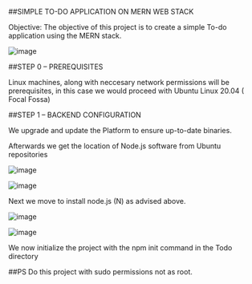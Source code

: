 
##SIMPLE TO-DO APPLICATION ON MERN WEB STACK

Objective: The objective of this project is to create a simple To-do application using the MERN stack.

![image](https://user-images.githubusercontent.com/24277138/128539492-d72a9b5d-2ed9-40c8-b03c-edf5128a3e61.png)

##STEP 0 – PREREQUISITES

Linux machines, along with neccesary network permissions will be prerequisites, in this case we would proceed with Ubuntu Linux 20.04 ( Focal Fossa)

##STEP 1 – BACKEND CONFIGURATION

We upgrade and update the Platform to ensure up-to-date binaries.

Afterwards we get the location of Node.js software from Ubuntu repositories

![image](https://user-images.githubusercontent.com/24277138/128547479-027a3d85-5730-4147-812d-a38c3dfb7e22.png)

![image](https://user-images.githubusercontent.com/24277138/128547907-8b14afd3-b768-4a7b-9fc1-d652d9b6baf4.png)

Next we move to install node.js (N) as advised above.

![image](https://user-images.githubusercontent.com/24277138/128548966-69cd64ba-f095-4dd6-8d90-9e9180658cc2.png)

![image](https://user-images.githubusercontent.com/24277138/128573720-c80e402a-b5ae-41a4-abd7-85378a5b13e9.png)

We now initialize the project with the npm init command in the Todo directory























##PS Do this project with sudo permissions not as root.

